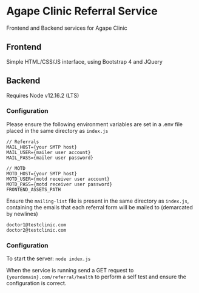 # Agape Clinic Referral Service
Frontend and Backend services for Agape Clinic

## Frontend
Simple HTML/CSS/JS interface, using Bootstrap 4 and JQuery

## Backend
Requires Node v12.16.2 (LTS)

### Configuration
Please ensure the following environment variables are set in a .env file placed in the same directory as `index.js`
```
// Referrals
MAIL_HOST={your SMTP host}
MAIL_USER={mailer user account}
MAIL_PASS={mailer user password}

// MOTD
MOTD_HOST={your SMTP host}
MOTD_USER={motd receiver user account}
MOTD_PASS={motd receiver user password}
FRONTEND_ASSETS_PATH
```

Ensure the `mailing-list` file is present in the same directory as `index.js`, containing the emails that each referral form will be mailed to (demarcated by newlines)
```
doctor1@testclinic.com
doctor2@testclinic.com
```

### Configuration
To start the server: `node index.js`

When the service is running send a GET request to `{yourdomain}.com/referral/health` to perform a self test and ensure the configuration is correct.
